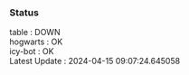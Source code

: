 ### Status


table : DOWN  
hogwarts : OK  
icy-bot : OK  
Latest Update : 2024-04-15 09:07:24.645058
